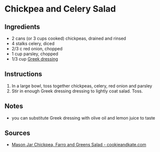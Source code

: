 # Chickpea and Celery Salad

## Ingredients
* 2 cans (or 3 cups cooked) chickpeas, drained and rinsed
* 4 stalks celery, diced
* 2/3 c red onion, chopped
* 1 cup parsley, chopped
* 1/3 cup [Greek dressing](./dressing/greek_dressing.md)


## Instructions
1. In a large bowl, toss together chickpeas, celery, red onion and parsley
2. Stir in enough Greek dressing dressing to lightly coat salad. Toss.

## Notes
* you can substitute Greek dressing with olive oil and lemon juice to taste

## Sources
* [Mason Jar Chickpea, Farro and Greens Salad - cookieandkate.com](https://cookieandkate.com/2014/mason-jar-chickpea-farro-and-greens-salad/#_a5y_p=2264866)
